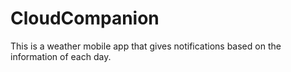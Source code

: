 # CloudCompanion
This is a weather mobile app that gives notifications based on the information of each day.
